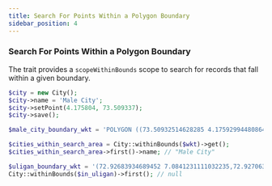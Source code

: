 ```yaml
---
title: Search For Points Within a Polygon Boundary
sidebar_position: 4
---
```


### Search For Points Within a Polygon Boundary

The trait provides a `scopeWithinBounds` scope to search for records that fall within a given boundary.

```php
$city = new City();
$city->name = 'Male City';
$city->setPoint(4.175804, 73.509337);
$city->save();

$male_city_boundary_wkt = 'POLYGON ((73.50932514628285 4.175929944808645,73.50954911073559 4.175730219415812,73.50914768804103 4.17570881870468,73.50932514628285 4.175929944808645))';

$cities_within_search_area = City::withinBounds($wkt)->get();
$cities_within_search_area->first()->name; // "Male City"

$uligan_boundary_wkt = '(72.92683934689452 7.0841231111032235,72.92706331134727 7.083924382773967,72.9266618886527 7.083903088896789,72.92683934689452 7.0841231111032235)';
City::withinBounds($in_uligan)->first(); // null
```


